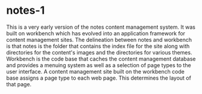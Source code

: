 # notes-1
This is a very early version of the notes content management system. It was built on workbench which has evolved into an application framework for content management sites. The delineation between notes and workbench is that notes is the folder that contains the index file for the site along with directories for the content's images and the directories for various themes. Workbench is the code base that caches the content management database and provides a menuing system as well as a selection of page types to the user interface. A content management site built on the workbench code base assigns a page type to each web page. This determines the layout of that page.
